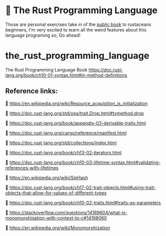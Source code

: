# 🦀 The Rust Programming Language  
Those are personal exercises take in of the [public book](https://doc.rust-lang.org/book/) to rustaceans beginners,
I'm very excited to learn all the weird features about this language programing so, Go ahead!
# the_rust_programming_language
The Rust Programming Language Book
https://doc.rust-lang.org/book/ch10-01-syntax.html#in-method-definitions
## Reference links:
🦀 https://en.wikipedia.org/wiki/Resource_acquisition_is_initialization

🦀 https://doc.rust-lang.org/std/ops/trait.Drop.html#tymethod.drop

🦀 https://doc.rust-lang.org/book/appendix-03-derivable-traits.html

🦀 https://doc.rust-lang.org/cargo/reference/manifest.html

🦀 https://doc.rust-lang.org/std/collections/index.html

🦀 https://doc.rust-lang.org/book/ch13-02-iterators.html

🦀 https://doc.rust-lang.org/book/ch10-03-lifetime-syntax.html#validating-references-with-lifetimes

🦀 https://en.wikipedia.org/wiki/SipHash

🦀 https://doc.rust-lang.org/book/ch17-02-trait-objects.html#using-trait-objects-that-allow-for-values-of-different-types

🦀 https://doc.rust-lang.org/book/ch10-02-traits.html#traits-as-parameters

🦀 https://stackoverflow.com/questions/14189604/what-is-monomorphisation-with-context-to-c#14198060

🦀  https://en.wikipedia.org/wiki/Monomorphization
